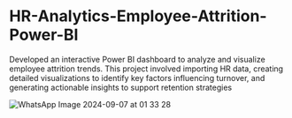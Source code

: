 # HR-Analytics-Employee-Attrition-Power-BI
Developed an interactive Power BI dashboard to analyze and visualize employee attrition trends. This project involved importing HR data, creating detailed visualizations to identify key factors influencing turnover, and generating actionable insights to support retention strategies

![WhatsApp Image 2024-09-07 at 01 33 28](https://github.com/user-attachments/assets/c1adf6e3-59ad-4b61-ba7c-304143a6b0c8)

